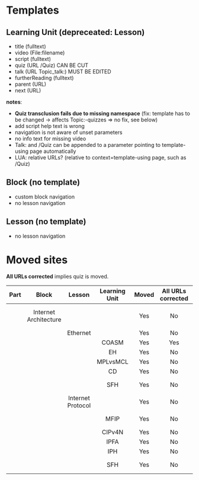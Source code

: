 # Templates

## Learning Unit (depreceated: Lesson)
* title (fulltext)
* video (File:filename)
* script (fulltext)
* quiz (URL /Quiz) CAN BE CUT
* talk (URL Topic_talk:) MUST BE EDITED
* furtherReading (fulltext)
* parent (URL)
* next (URL)

**notes**:
* **Quiz transclusion fails due to missing namespace** (fix: template has to be changed -> affects Topic:-quizzes => no fix, see below)
* add script help text is wrong
* navigation is not aware of unset parameters
* no info text for missing video
* Talk: and /Quiz can be appended to a parameter pointing to template-using page automatically
* LUA: relative URLs? (relative to context=template-using page, such as /Quiz)

## Block (no template)
* custom block navigation
* no lesson navigation

## Lesson (no template)
* no lesson navigation

# Moved sites
**All URLs corrected** implies quiz is moved.

| Part | Block | Lesson | Learning Unit | Moved | All URLs corrected | missing parameters | notes |
| :--: | :---: | :----: | :-----------: | :---: | :----------------: | :----------------: | :---: |
| | Internet Architecture ||| Yes | No | no template | custom block navigation |
| || Ethernet || Yes | No | no template ||
| ||| COASM    | Yes | Yes | previous | OGV |
| ||| EH       | Yes | No | script | WEBM |
| ||| MPLvsMCL | Yes | No | script | WEBM |
| ||| CD       | Yes | No | script | OGV |
| ||| SFH      | Yes | No | video, script, next | |
| || Internet Protocol || Yes | No | no template ||
| ||| MFIP     | Yes | No | script, previous | WEBM |
| ||| CIPv4N   | Yes | No | script | WEBM |
| ||| IPFA     | Yes | No | script | WEBM |
| ||| IPH      | Yes | No | script | WEBM |
| ||| SFH      | Yes | No | video, script, next | |

